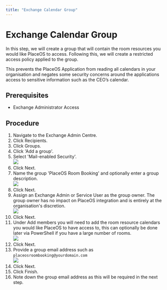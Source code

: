 ```yaml
---
title: "Exchange Calendar Group"
---
```


# Exchange Calendar Group

In this step, we will create a group that will contain the room resources you would like PlaceOS to access. Following this, we will create a restricted access policy applied to the group.

This prevents the PlaceOS Application from reading all calendars in your organisation and negates some security concerns around the applications access to sensitive information such as the CEO’s calendar.

## Prerequisites

* Exchange Administrator Access

## Procedure

1. Navigate to the Exchange Admin Centre.
2. Click Recipients.
3. Click Groups.
4. Click 'Add a group'.
5. Select 'Mail-enabled Security'.\
   ![](https://lh5.googleusercontent.com/plO5HR1fvb89VexXXgey5jgFW8cOHzNC0O0\_DbOSl87xrEyEKUzcTUYg6DZujYQg21h4DrzsP06hCpRMteoU8DAzn0nj9YZ\_aK4A6r7EObPo5frb\_XGfjBD4SAWwj87eFF1wfE4cs8c7xpA8bw)
6. Click Next.
7. Name the group 'PlaceOS Room Booking' and optionally enter a group description.\
   ![](https://lh3.googleusercontent.com/RwQhK-AGZdXDqHHev7TQS4\_t2OwATmQ479oD2\_u7f0MOW3q7CM10IaFallqu6TdTOUetj\_BhxEs\_-IpK5DFPeBi1URSBapUiejTNqYX19ExSSZNF2okcdmOPsg\_xMGn-zhdzxRTuZOa2S7yTig)
8. Click Next.
9. Assign an Exchange Admin or Service User as the group owner. The group owner has no impact on PlaceOS integration and is entirely at the organisation's discretion.\
   ![](https://lh5.googleusercontent.com/9IGLDdedhVioeJb-nbqv3LnQhCEBsZaf5oDDIK54SWUJzLocNHSEUBu6ATS5e-y3sSHKRExvknnt\_WfCIxijLdfGOkJ9uwc0JyiLx2Ol4xnkYDnmLJnWynKwHMnkBBaoHfknduvRfZz9UImiJA)
10. Click Next.
11. Under Add members you will need to add the room resource calendars you would like PlaceOS to have access to, this can optionally be done later via PowerShell if you have a large number of rooms.\
    ![](https://lh6.googleusercontent.com/0blT69bWnUrRAsGX6tBke\_Y9AIxBU-0fAA6GJotSk3L\_d1pieUshLybfncgYkhTag5TBayG3V6hJ3A4psYsuIfPCiNe1CMFrrAn6Kq\_2-BIAXJOGzi1bfVfCB5vn3YBBABE0CALqrzpWc7QLQg)
12. Click Next.
13. Provide a group email address such as `placeosroombooking@yourdomain.com`\
    ![](https://lh4.googleusercontent.com/xbv7EXvtjlZOHuHnF9iitO1P668qhh\_hVlglQTSiJqRgaRg-ovpVFGQpaUJN4AJc82wlxyPdsU6vZQihQiYF1rAkPq611aLj1p85LF40JteQykxZymvpupyPP5D\_5TDCfKDn6PuuxIIcODhavA)
14. Click Next.
15. Click Finish.
16. Note down the group email address as this will be required in the next step.
